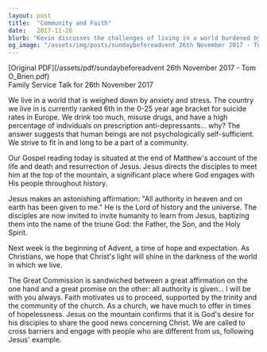 ```yaml
---
layout: post
title:  "Community and Faith"
date:   2017-11-26
blurb: "Kevin discusses the challenges of living in a world burdened by anxiety and stress, focusing on the high suicide rates among young people and the fears they face. He emphasizes the importance of community and the role of the church in providing hope and support. The sermon concludes with the message of the Great Commission, urging the congregation to share the good news and engage with all communities, following Jesus' example."
og_image: "/assets/img/posts/sundaybeforeadvent 26th November 2017 - Tom O_Brien.png"
---
```

[Original PDF](/assets/pdf/sundaybeforeadvent 26th November 2017 - Tom O_Brien.pdf)    
Family Service Talk for 26th November 2017

We live in a world that is weighed down by anxiety and stress. The country we live in is currently ranked 6th in the 0-25 year age bracket for suicide rates in Europe. We drink too much, misuse drugs, and have a high percentage of individuals on prescription anti-depressants... why? The answer suggests that human beings are not psychologically self-sufficient. We strive to fit in and long to be a part of a community.

Our Gospel reading today is situated at the end of Matthew's account of the life and death and resurrection of Jesus. Jesus directs the disciples to meet him at the top of the mountain, a significant place where God engages with His people throughout history.

Jesus makes an astonishing affirmation: "All authority in heaven and on earth has been given to me." He is the Lord of history and the universe. The disciples are now invited to invite humanity to learn from Jesus, baptizing them into the name of the triune God: the Father, the Son, and the Holy Spirit.

Next week is the beginning of Advent, a time of hope and expectation. As Christians, we hope that Christ's light will shine in the darkness of the world in which we live.

The Great Commission is sandwiched between a great affirmation on the one hand and a great promise on the other: all authority is given... I will be with you always. Faith motivates us to proceed, supported by the trinity and the community of the church. As a church, we have much to offer in times of hopelessness. Jesus on the mountain confirms that it is God's desire for his disciples to share the good news concerning Christ. We are called to cross barriers and engage with people who are different from us, following Jesus' example.
